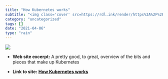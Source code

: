 ```yaml
---
title: "How Kubernetes works"
subtitle: "<img class='cover' src=https://rdl.ink/render/https%3A%2F%2Fblog.sensu.io%2Fhow-kubernetes-works>"
category: "uncategorized"
tags: []
date: "2021-04-06"
type: "rain"
---
```

<img class="cover" src=https://rdl.ink/render/https%3A%2F%2Fblog.sensu.io%2Fhow-kubernetes-works>



* **Web site excerpt:** A pretty good, to great, overview of the bits and pieces that make up Kubernetes

* **Link to site:** **[How Kubernetes works](https://blog.sensu.io/how-kubernetes-works)**